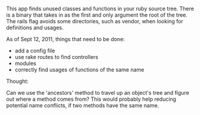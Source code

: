 This app finds unused classes and functions in your ruby source tree.  There is a binary that takes in as the first and only argument the root of the tree.  The rails flag avoids some directories, such as vendor, when looking for definitions and usages.

As of Sept 12, 2011, things that need to be done:

- add a config file
- use rake routes to find controllers
- modules
- correctly find usages of functions of the same name

Thought:

Can we use the 'ancestors' method to travel up an object's tree and figure out where a method comes from? This would probably help reducing potential name conflicts, if two methods have the same name.